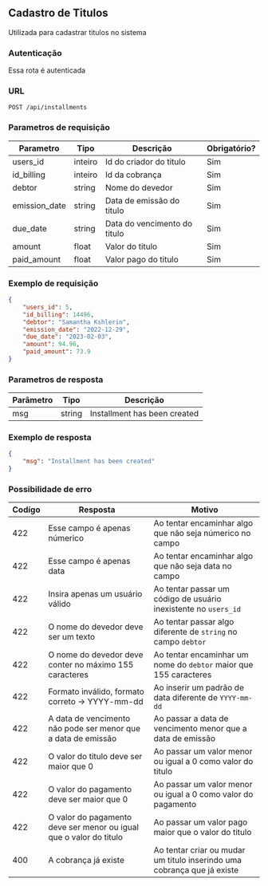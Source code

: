 ## Cadastro de Titulos

Utilizada para cadastrar titulos no sistema

### Autenticação

Essa rota é autenticada

### URL

`POST /api/installments`

### Parametros de requisição

| Parametro     | Tipo    | Descrição                    | Obrigatório? |
|---------------|---------|------------------------------|--------------|
| users_id      | inteiro | Id do criador do titulo      | Sim          |
| id_billing    | inteiro | Id da cobrança               | Sim          |
| debtor        | string  | Nome do devedor              | Sim          |
| emission_date | string  | Data de emissão do titulo    | Sim          |
| due_date      | string  | Data do vencimento do titulo | Sim          |
| amount        | float   | Valor do titulo              | Sim          |
| paid_amount   | float   | Valor pago do titulo         | Sim          |

### Exemplo de requisição

```json
{
    "users_id": 5,
    "id_billing": 14496,
    "debtor": "Samantha Kshlerin",
    "emission_date": "2022-12-29",
    "due_date": "2023-02-03",
    "amount": 94.96,
    "paid_amount": 73.9
}
```

### Parametros de resposta

| Parâmetro | Tipo   | Descrição                    |
|-----------|--------|------------------------------|
| msg       | string | Installment has been created |

### Exemplo de resposta

```json
{
    "msg": "Installment has been created"
}
```

### Possibilidade de erro

| Codígo | Resposta                                                           | Motivo                                                                  |
|--------|--------------------------------------------------------------------|-------------------------------------------------------------------------|
| 422    | Esse campo é apenas númerico                                       | Ao tentar encaminhar algo que não seja númerico no campo                |
| 422    | Esse campo é apenas data                                           | Ao tentar encaminhar algo que não seja data no campo                    |
| 422    | Insira apenas um usuário válido                                    | Ao tentar passar um código de usuário inexistente no `users_id`         |
| 422    | O nome do devedor deve ser um texto                                | Ao tentar passar algo diferente de `string` no campo `debtor`           |
| 422    | O nome do devedor deve conter no máximo 155 caracteres             | Ao tentar encaminhar um nome do `debtor` maior que 155 caracteres       |
| 422    | Formato inválido, formato correto -> YYYY-mm-dd                    | Ao inserir um padrão de data diferente de `YYYY-mm-dd`                  |
| 422    | A data de vencimento não pode ser menor que a data de emissão      | Ao passar a data de vencimento menor que a data de emissão              |
| 422    | O valor do titulo deve ser maior que 0                             | Ao passar um valor menor ou igual a 0 como valor do titulo              |
| 422    | O valor do pagamento deve ser maior que 0                          | Ao passar um valor menor ou igual a 0 como valor do pagamento           |
| 422    | O valor do pagamento deve ser menor ou igual que o valor do titulo | Ao passar um valor pago maior que o valor do titulo                     |
| 400    | A cobrança já existe                                               | Ao tentar criar ou mudar um titulo inserindo uma cobrança que já existe |
